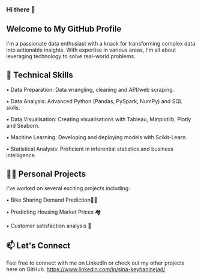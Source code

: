 ### Hi there 👋

## Welcome to My GitHub Profile
I'm a passionate data enthusiast with a knack for transforming complex data into actionable insights. With expertise in various areas, I'm all about leveraging technology to solve real-world problems.

## 🧰 Technical Skills

• Data Preparation: Data wrangling, cleaning and API/web scraping.

• Data Analysis: Advanced Python (Pandas, PySpark, NumPy) and SQL skills.

• Data Visualisation: Creating visualisations with Tableau, Matplotlib, Plotly and Seaborn.

• Machine Learning: Developing and deploying models with Scikit-Learn.

• Statistical Analysis: Proficient in inferential statistics and business intelligence.

## 🤹🏻 Personal Projects
I've worked on several exciting projects including:

• Bike Sharing Demand Prediction🚴🏻 

• Predicting Housing Market Prices 🏘️

• Customer satisfaction analysis 🥡


## 📫 Let's Connect

Feel free to connect with me on LinkedIn or check out my other projects here on GitHub.
<https://www.linkedin.com/in/sina-keyhaninejad/> 



<!--
**SinaKeyhani/SinaKeyhani** is a ✨ _special_ ✨ repository because its `README.md` (this file) appears on your GitHub profile.

Here are some ideas to get you started:

- 🔭 I’m currently working on ...
- 🌱 I’m currently learning ...
- 👯 I’m looking to collaborate on ...
- 🤔 I’m looking for help with ...
- 💬 Ask me about ...
- 📫 How to reach me: ...
- 😄 Pronouns: ...
- ⚡ Fun fact: ...
-->
